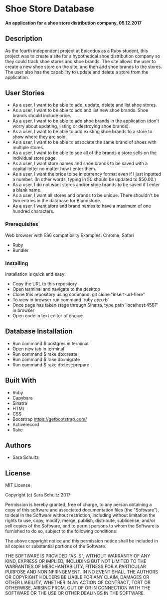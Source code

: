 # Shoe Store Database

#### An application for a shoe store distribution company, 05.12.2017

## Description

As the fourth independent project at Epicodus as a Ruby student, this project was to create a site for a hypothetical shoe distribution company so they could track shoe stores and shoe brands. The site allows the user to create a new shoe store on the site, and then add shoe brands to the stores. The user also has the capability to update and delete a store from the application.

## User Stories

* As a user, I want to be able to add, update, delete and list shoe stores.
* As a user, I want to be able to add and list new shoe brands. Shoe brands should include price.
* As a user, I want to be able to add shoe brands in the application (don't worry about updating, listing or destroying shoe brands).
* As a user, I want to be able to add existing shoe brands to a store to show where they are sold.
* As a user, I want to be able to associate the same brand of shoes with multiple stores.
* As a user, I want to be able to see all of the brands a store sells on the individual store page.
* As a user, I want store names and shoe brands to be saved with a capital letter no matter how I enter them.
* As a user, I want the price to be in currency format even if I just inputted a number. (In other words, typing in 50 should be updated to $50.00.)
* As a user, I do not want stores and/or shoe brands to be saved if I enter a blank name.
* As a user, I want all stores and brands to be unique. There shouldn't be two entries in the database for Blundstone.
* As a user, I want store and brand names to have a maximum of one hundred characters.

### Prerequisites
Web browser with ES6 compatibility
Examples: Chrome, Safari

* Ruby
* Bundler

### Installing

Installation is quick and easy!

* Copy the URL to this repository
* Open terminal and navigate to the desktop
* Clone this repository using command: git clone "insert-url-here"
* To view in browser run command 'ruby app.rb'
* Once page has taken stage through Sinatra, type path 'localhost:4567' in browser
* Open code in text editor of choice

## Database Installation

* Run command $ postgres in terminal
* Open new tab in terminal
* Run command $ rake db:create
* Run command $ rake db:migrate
* Run command $ rake db:test:prepare

## Built With

* Ruby
* Capybara
* Sinatra
* HTML
* CSS
* Bootstrap https://getbootstrap.com/
* Activerecord
* Rake


## Authors

* Sara Schultz

## License

MIT License

Copyright (c) Sara Schultz 2017

Permission is hereby granted, free of charge, to any person obtaining a copy
of this software and associated documentation files (the "Software"), to deal
in the Software without restriction, including without limitation the rights
to use, copy, modify, merge, publish, distribute, sublicense, and/or sell
copies of the Software, and to permit persons to whom the Software is
furnished to do so, subject to the following conditions:

The above copyright notice and this permission notice shall be included in all
copies or substantial portions of the Software.

THE SOFTWARE IS PROVIDED "AS IS", WITHOUT WARRANTY OF ANY KIND, EXPRESS OR
IMPLIED, INCLUDING BUT NOT LIMITED TO THE WARRANTIES OF MERCHANTABILITY,
FITNESS FOR A PARTICULAR PURPOSE AND NONINFRINGEMENT. IN NO EVENT SHALL THE
AUTHORS OR COPYRIGHT HOLDERS BE LIABLE FOR ANY CLAIM, DAMAGES OR OTHER
LIABILITY, WHETHER IN AN ACTION OF CONTRACT, TORT OR OTHERWISE, ARISING FROM,
OUT OF OR IN CONNECTION WITH THE SOFTWARE OR THE USE OR OTHER DEALINGS IN THE
SOFTWARE.

